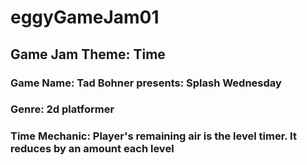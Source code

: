 # eggyGameJam01

## **Game Jam Theme:** Time

### **Game Name:** Tad Bohner presents: Splash Wednesday

### **Genre:** 2d platformer

### **Time Mechanic:** Player's remaining air is the level timer. It reduces by an amount each level
